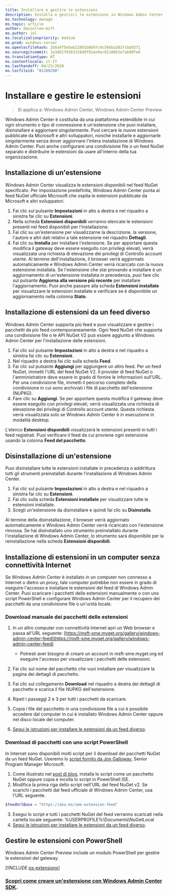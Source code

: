 ```yaml
---
title: Installare e gestire le estensioni
description: Installa e gestisci le estensioni in Windows Admin Center (progetto Honolulu)
ms.technology: manage
ms.topic: article
author: daniellee-msft
ms.author: jol
ms.localizationpriority: medium
ms.prod: windows-server
ms.openlocfilehash: 2b8a9f5ebab22891b8b97c9c56bba3837cbb9371
ms.sourcegitcommit: 3a3d62f938322849f81ee9ec01186b3e7ab90fe0
ms.translationtype: HT
ms.contentlocale: it-IT
ms.lasthandoff: 04/23/2020
ms.locfileid: "81269298"
---
```

# <a name="install-and-manage-extensions"></a>Installare e gestire le estensioni

>Si applica a: Windows Admin Center, Windows Admin Center Preview

Windows Admin Center è costituita da una piattaforma estendibile in cui ogni strumento o tipo di connessione è un'estensione che puoi installare, disinstallare e aggiornare singolarmente. Puoi cercare le nuove estensioni pubblicate da Microsoft e altri sviluppatori, nonché installarle e aggiornarle singolarmente senza dover aggiornare l'intera installazione di Windows Admin Center. Puoi anche configurare una condivisione file o un feed NuGet separato e distribuire le estensioni da usare all'interno della tua organizzazione.

## <a name="installing-an-extension"></a>Installazione di un'estensione

Windows Admin Center visualizza le estensioni disponibili nel feed NuGet specificato. Per impostazione predefinita, Windows Admin Center punta al feed NuGet ufficiale Microsoft che ospita le estensioni pubblicate da Microsoft e altri sviluppatori.

1. Fai clic sul pulsante **Impostazioni** in alto a destra e nel riquadro a sinistra fai clic su **Estensioni**. 
2. Nella scheda **Estensioni disponibili** verranno elencate le estensioni presenti nel feed disponibili per l'installazione.
3. Fai clic su un'estensione per visualizzarne la descrizione, la versione, l'autore e altri dati relativi a tale estensione nel riquadro **Dettagli**.
4. Fai clic su **Installa** per installare l'estensione. Se per apportare questa modifica il gateway deve essere eseguito con privilegi elevati, verrà visualizzata una richiesta di elevazione dei privilegi di Controllo account utente. Al termine dell'installazione, il browser verrà aggiornato automaticamente e Windows Admin Center verrà ricaricato con la nuova estensione installata. Se l'estensione che stai provando a installare è un aggiornamento di un'estensione installata in precedenza, puoi fare clic sul pulsante **Aggiorna alla versione più recente** per installare l'aggiornamento. Puoi anche passare alla scheda **Estensioni installate** per visualizzare le estensioni installate e verificare se è disponibile un aggiornamento nella colonna **Stato**.

## <a name="installing-extensions-from-a-different-feed"></a>Installazione di estensioni da un feed diverso

Windows Admin Center supporta più feed e puoi visualizzare e gestire i pacchetti da più feed contemporaneamente. Ogni feed NuGet che supporta una condivisione file o le API NuGet V2 può essere aggiunto a Windows Admin Center per l'installazione delle estensioni.

1. Fai clic sul pulsante **Impostazioni** in alto a destra e nel riquadro a sinistra fai clic su **Estensioni**.
2. Nel riquadro a destra fai clic sulla scheda **Feed**.
3. Fai clic sul pulsante **Aggiungi** per aggiungere un altro feed. Per un feed NuGet, immetti l'URL del feed NuGet V2. Il provider di feed NuGet o l'amministratore deve essere in grado di fornire le informazioni sull'URL. Per una condivisione file, immetti il percorso completo della condivisione in cui sono archiviati i file di pacchetto dell'estensione (NUPKG).
4. Fare clic su **Aggiungi**. Se per apportare questa modifica il gateway deve essere eseguito con privilegi elevati, verrà visualizzata una richiesta di elevazione dei privilegi di Controllo account utente. Questa richiesta verrà visualizzata solo se Windows Admin Center è in esecuzione in modalità desktop.

L'elenco **Estensioni disponibili** visualizzerà le estensioni presenti in tutti i feed registrati. Puoi verificare il feed da cui proviene ogni estensione usando la colonna **Feed del pacchetto**.

## <a name="uninstalling-an-extension"></a>Disinstallazione di un'estensione

Puoi disinstallare tutte le estensioni installate in precedenza o addirittura tutti gli strumenti preinstallati durante l'installazione di Windows Admin Center.

1. Fai clic sul pulsante **Impostazioni** in alto a destra e nel riquadro a sinistra fai clic su **Estensioni**. 
2. Fai clic sulla scheda **Estensioni installate** per visualizzare tutte le estensioni installate.
3. Scegli un'estensione da disinstallare e quindi fai clic su **Disinstalla**.

Al termine della disinstallazione, il browser verrà aggiornato automaticamente e Windows Admin Center verrà ricaricato con l'estensione rimossa. Se hai disinstallato uno strumento preinstallato durante l'installazione di Windows Admin Center, lo strumento sarà disponibile per la reinstallazione nella scheda **Estensioni disponibili**.

## <a name="installing-extensions-on-a-computer-without-internet-connectivity"></a>Installazione di estensioni in un computer senza connettività Internet

Se Windows Admin Center è installato in un computer non connesso a Internet o dietro un proxy, tale computer potrebbe non essere in grado di eseguire l'accesso e installare le estensioni del feed di Windows Admin Center. Puoi scaricare i pacchetti delle estensioni manualmente o con uno script PowerShell e configurare Windows Admin Center per il recupero dei pacchetti da una condivisione file o un'unità locale.

### <a name="manually-downloading-extension-packages"></a>Download manuale dei pacchetti delle estensioni

1. In un altro computer con connettività Internet apri un Web browser e passa all'URL seguente: [https://msft-sme.myget.org/gallery/windows-admin-center-feed](https://msft-sme.myget.org/gallery/windows-admin-center-feed) 

   * Potresti aver bisogno di creare un account in msft-sme.myget.org ed eseguire l'accesso per visualizzare i pacchetti delle estensioni.

2. Fai clic sul nome del pacchetto che vuoi installare per visualizzare la pagina dei dettagli di pacchetto.
3. Fai clic sul collegamento **Download** nel riquadro a destra dei dettagli di pacchetto e scarica il file NUPKG dell'estensione.
4. Ripeti i passaggi 2 e 3 per tutti i pacchetti da scaricare.
5. Copia i file del pacchetto in una condivisione file a cui è possibile accedere dal computer in cui è installato Windows Admin Center oppure nel disco locale del computer.
6. [Segui le istruzioni per installare le estensioni da un feed diverso](#installing-extensions-from-a-different-feed).

### <a name="downloading-packages-with-a-powershell-script"></a>Download di pacchetti con uno script PowerShell

In Internet sono disponibili molti script per il download dei pacchetti NuGet da un feed NuGet. Useremo lo [script fornito da Jon Galloway](https://weblogs.asp.net/jongalloway/downloading-a-local-nuget-repository-with-powershell), Senior Program Manager Microsoft.

1. Come illustrato nel [post di blog](https://weblogs.asp.net/jongalloway/downloading-a-local-nuget-repository-with-powershell), installa lo script come un pacchetto NuGet oppure copia e incolla lo script in PowerShell ISE.
2. Modifica la prima riga dello script nell'URL del feed NuGet v2. Se scarichi i pacchetti dal feed ufficiale di Windows Admin Center, usa l'URL seguente.

```powershell
$feedUrlBase = "https://aka.ms/sme-extension-feed"
```

3. Esegui lo script e tutti i pacchetti NuGet del feed verranno scaricati nella cartella locale seguente: %USERPROFILE%\Documents\NuGetLocal
4. [Segui le istruzioni per installare le estensioni da un feed diverso](#installing-extensions-from-a-different-feed).

## <a name="manage-extensions-with-powershell"></a>Gestire le estensioni con PowerShell

Windows Admin Center Preview include un modulo PowerShell per gestire le estensioni del gateway.

[!INCLUDE [ps-extensions](../includes/ps-extensions.md)]

### <a name="learn-more-about-building-an-extension-with-the-windows-admin-center-sdk"></a>[Scopri come creare un'estensione con Windows Admin Center SDK](../extend/extensibility-overview.md).